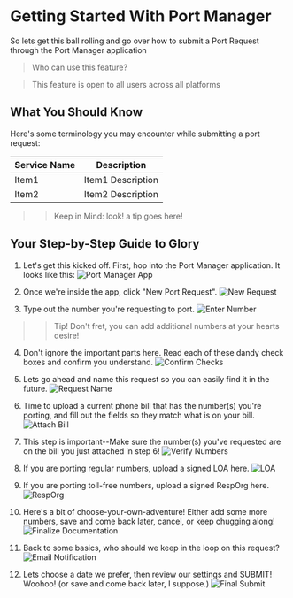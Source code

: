 # Getting Started With Port Manager

So lets get this ball rolling and go over how to submit a Port Request through the Port Manager application

> Who can use this feature?

> This feature is open to all users across all platforms

## What You Should Know

Here's some terminology you may encounter while submitting a port request:

| Service Name | Description |
| --- | --- |
| Item1 | Item1 Description |
| Item2 | Item2 Description |

>> Keep in Mind: look! a tip goes here!



## Your Step-by-Step Guide to Glory
1. Let's get this kicked off. First, hop into the Port Manager application. It looks like this:
![Port Manager App](submit1.png)

2. Once we're inside the app, click "New Port Request".
![New Request](submit2.png)

3. Type out the number you're requesting to port.
![Enter Number](submit3.png)

>> Tip! 
>> Don't fret, you can add additional numbers at your hearts desire!

4. Don't ignore the important parts here. Read each of these dandy check boxes and confirm you understand.
![Confirm Checks](submit4.png)

5. Lets go ahead and name this request so you can easily find it in the future.
![Request Name](submit5.png)

6. Time to upload a current phone bill that has the number(s) you're porting, and fill out the fields so they match what is on your bill.
![Attach Bill](submit6.png)

7. This step is important--Make sure the number(s) you've requested are on the bill you just attached in step 6!
![Verify Numbers](submit7.png)

8. If you are porting regular numbers, upload a signed LOA here. 
![LOA](submit8.png)

9. If you are porting toll-free numbers, upload a signed RespOrg here.
![RespOrg](submit9.png)

10. Here's a bit of choose-your-own-adventure! Either add some more numbers, save and come back later, cancel, or keep chugging along!
![Finalize Documentation](submit10.png)

11. Back to some basics, who should we keep in the loop on this request?
![Email Notification](submit11.png)

12. Lets choose a date we prefer, then review our settings and SUBMIT! Woohoo! (or save and come back later, I suppose.)
![Final Submit](submit12.png)
